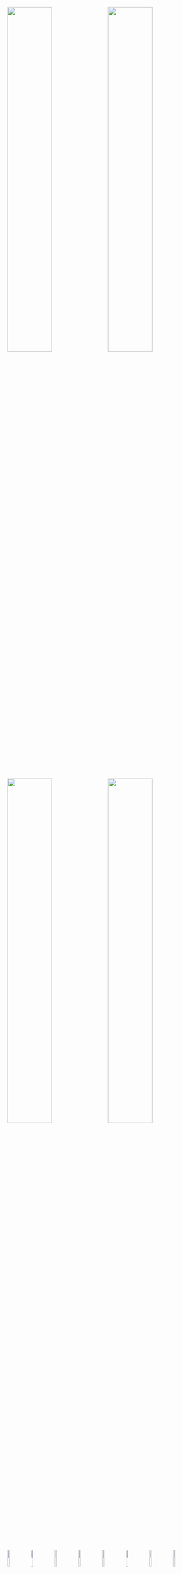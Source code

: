 <p>
<img width="45%" src="/../../../../ensnared/github-stats/blob/master/generated/overview.svg#gh-dark-mode-only">
<img width="45%" src="/../../../../ensnared/github-stats/blob/master/generated/overview.svg#gh-dark-mode-only">
</p>
<p>
<img width="45%" src="/../../../../ensnared/github-stats/blob/master/generated/languages.svg#gh-light-mode-only">
<img width="45%" src="/../../../../ensnared/github-stats/blob/master/generated/languages.svg#gh-light-mode-only">
</p>

<p>
<img width="10%" src="https://www.vectorlogo.zone/logos/nodejs/nodejs-ar21.svg">
<img width="10%" src="https://www.vectorlogo.zone/logos/typescriptlang/typescriptlang-ar21.svg">
<img width="10%" src="https://www.vectorlogo.zone/logos/npmjs/npmjs-ar21.svg">
<img width="10%" src="https://www.vectorlogo.zone/logos/javascript/javascript-ar21.svg">
<img width="10%" src="https://www.vectorlogo.zone/logos/nestjs/nestjs-ar21.svg">
<img width="10%" src="https://www.vectorlogo.zone/logos/angular/angular-ar21.svg">
<img width="10%" src="https://www.vectorlogo.zone/logos/jetbrains/jetbrains-ar21.svg">
<img width="10%" src="https://www.vectorlogo.zone/logos/mariadb/mariadb-ar21.svg">
</p>
<p>
<img width="10%" src="https://www.vectorlogo.zone/logos/php/php-ar21.svg">
<img width="10%" src="https://www.vectorlogo.zone/logos/git-scm/git-scm-ar21.svg">
<img width="10%" src="https://www.vectorlogo.zone/logos/w3_html5/w3_html5-ar21.svg">
<img width="10%" src="https://www.vectorlogo.zone/logos/w3_css/w3_css-ar21.svg">
<img width="10%" src="https://www.vectorlogo.zone/logos/sass-lang/sass-lang-ar21.svg">
<img width="10%" src="https://www.vectorlogo.zone/logos/jestjsio/jestjsio-ar21.svg">
<img width="10%" src="https://www.vectorlogo.zone/logos/vuejs/vuejs-ar21.svg">
</p>
<p>
<img width="10%" src="https://www.vectorlogo.zone/logos/json/json-ar21.svg">
<img width="10%" src="https://www.vectorlogo.zone/logos/opensource/opensource-ar21.svg">
<img width="10%" src="https://www.vectorlogo.zone/logos/debian/debian-ar21.svg">
<img width="10%" src="https://www.vectorlogo.zone/logos/ubuntu/ubuntu-ar21.svg">
<img width="10%" src="https://www.vectorlogo.zone/logos/archlinux/archlinux-ar21.svg">
</p>

